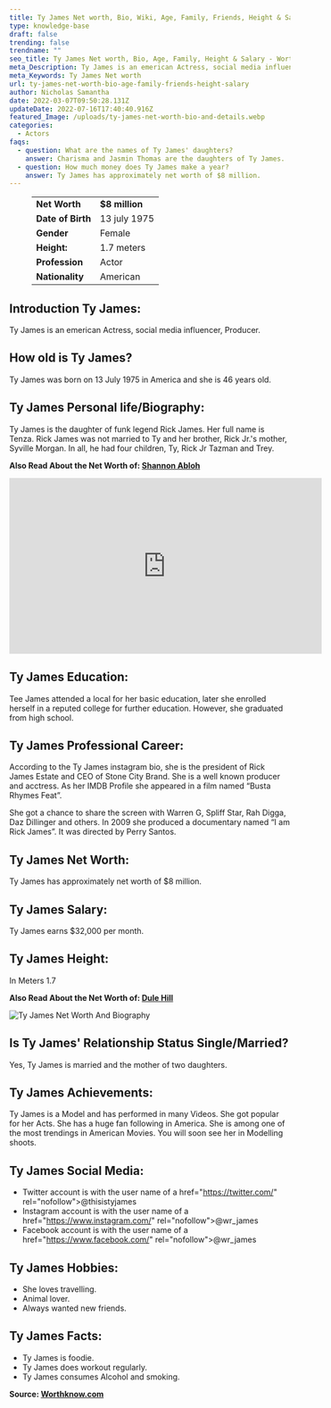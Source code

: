 ```yaml
---
title: Ty James Net worth, Bio, Wiki, Age, Family, Friends, Height & Salary
type: knowledge-base
draft: false
trending: false
trendname: ""
seo_title: Ty James Net worth, Bio, Age, Family, Height & Salary - WorthKnow
meta_Description: Ty James is an emerican Actress, social media influencer, Producer.
meta_Keywords: Ty James Net worth
url: ty-james-net-worth-bio-age-family-friends-height-salary
author: Nicholas Samantha
date: 2022-03-07T09:50:28.131Z
updateDate: 2022-07-16T17:40:40.916Z
featured_Image: /uploads/ty-james-net-worth-bio-and-details.webp
categories:
  - Actors
faqs:
  - question: What are the names of Ty James' daughters?
    answer: Charisma and Jasmin Thomas are the daughters of Ty James.
  - question: How much money does Ty James make a year?
    answer: Ty James has approximately net worth of $8 million.
---
```

<figure class="wp-block-table is-style-stripes">
  <table>
    <tbody>
      <tr>
        <td>
          <strong>Net Worth</strong>
        </td>
        <td>
          <strong>$8 million</strong>
        </td>
      </tr>
      <tr>
        <td>
          <strong>Date of Birth</strong>
        </td>
        <td>13 july 1975</td>
      </tr>
      <tr>
        <td>
          <strong>Gender</strong>
        </td>
        <td>Female</td>
      </tr>
      <tr>
        <td>
          <strong>Height:</strong>
        </td>
        <td>1.7 meters</td>
      </tr>
      <tr>
        <td>
          <strong>Profession</strong>
        </td>
        <td>Actor</td>
      </tr>
      <tr>
        <td>
          <strong>Nationality</strong>
        </td>
        <td>American</td>
      </tr>
    </tbody>
  </table>
</figure>

## Introduction Ty James:

Ty James is an emerican Actress, social media influencer, Producer.

## How old is Ty James?

Ty James was born on 13 July 1975 in America and she is 46 years old.

## Ty James Personal life/Biography:

Ty James is the daughter of funk legend Rick James. Her full name is Tenza. Rick James was not married to Ty and her brother, Rick Jr.'s mother, Syville Morgan. In all, he had four children, Ty, Rick Jr Tazman and Trey.

**Also Read About the Net Worth of: <a href="https://worthknow.com/shannon-abloh-net-worth-bio-wiki-age-family-friends-height-salary/" target="_blank" rel="noopener">Shannon Abloh</a>**

<iframe width="560" height="315" src="https://www.youtube.com/embed/2FyxzuQgbvI" title="YouTube video player" frameborder="0" allow="accelerometer; autoplay; clipboard-write; encrypted-media; gyroscope; picture-in-picture" allowfullscreen></iframe>

## Ty James Education:

Tee James attended a local for her basic education, later she enrolled herself in a reputed college for further education. However, she graduated from high school.

## Ty James Professional Career:

According to the Ty James instagram bio, she is the president of Rick James Estate and CEO of Stone City Brand. She is a well known producer and acctress. As her IMDB Profile she appeared in a film named “Busta Rhymes Feat”.

She got a chance to share the screen with Warren G, Spliff Star, Rah Digga, Daz Dillinger and others. In 2009 she produced a documentary named “I am Rick James”. It was directed by Perry Santos.

## Ty James Net Worth:

Ty James has approximately net worth of $8 million.

## Ty James Salary:

Ty James earns $32,000 per month.

## Ty James Height:

In Meters 1.7 

**Also Read About the Net Worth of: <a href="https://worthknow.com/dule-hill-net-worth-bio-wiki-age-family-friends-height-salary/" target="_blank" rel="noopener">Dule Hill</a>**

![Ty James Net Worth And Biography](/uploads/ty-james-net-worth.webp)

## Is Ty James' Relationship Status Single/Married?

Yes, Ty James is married and the mother of two daughters.

## Ty James Achievements:

Ty James is a Model and has performed in many Videos. She got popular for her Acts. She has a huge fan following in America. She is among one of the most trendings in American Movies. You will soon see her in Modelling shoots.

## Ty James Social Media:

* Twitter account is with the user name of a href="[](https://bbquing.com/)https://twitter.com/" rel="nofollow">@thisistyjames</a>
* Instagram account is with the user name of a href="[](https://bbquing.com/)https://www.instagram.com/" rel="nofollow">@wr_james</a>
* Facebook account is with the user name of a href="[](https://bbquing.com/)https://www.facebook.com/" rel="nofollow">@wr_james</a>

## Ty James Hobbies:

* She loves travelling.
* Animal lover.
* Always wanted new friends.

## Ty James Facts:

* Ty James is foodie.
* Ty James does workout regularly.
* Ty James consumes Alcohol and smoking.

**Source: <a href="https://worthknow.com/" target="_blank" rel="noopener">Worthknow.com</a>**